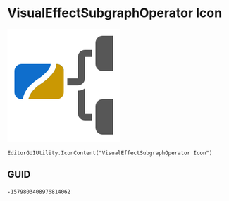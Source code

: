 # VisualEffectSubgraphOperator Icon
![](/img/VisualEffectSubgraphOperator%20Icon.png)

``` CSharp
EditorGUIUtility.IconContent("VisualEffectSubgraphOperator Icon")
```
## GUID
```
-1579803408976814062
```
